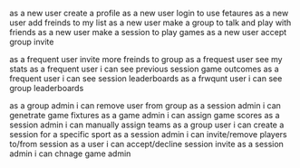 as a new user create a profile
as a new user login to use fetaures
as a new user add freinds to my list
as a new user make a group to talk and play with friends
as a new user make a session to play games
as a new user accept group invite

as a frequent user invite more freinds to group
as a frequest user see my stats
as a frequent user i can see previous session game outcomes
as a frequent user i can see session leaderboards
as a frwqunt user i can see group leaderboards

as a group admin i can remove user from group
as a session admin i can genetrate game fixtures
as a game admin i can assign game scores
as a session admin i can manually assign teams
as a group user i can create a session for a specific sport
as a session admin i can invite/remove players to/from session
as a user i can accept/decline session invite
as a session admin i can chnage game admin


